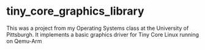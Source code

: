 # tiny_core_graphics_library
This was a project from my Operating Systems class at the University of Pittsburgh. It implements a basic graphics driver for Tiny Core Linux running on Qemu-Arm
